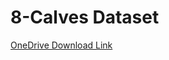 # 8-Calves Dataset

[OneDrive Download Link](https://uob-my.sharepoint.com/:u:/g/personal/xf16910_bristol_ac_uk/EUUfvrF4Qr5Or61xn0hoA7EB8cU7W9aZ1-8NuJ_po7cwrQ?e=56hFC6 "Click to download the dataset")
